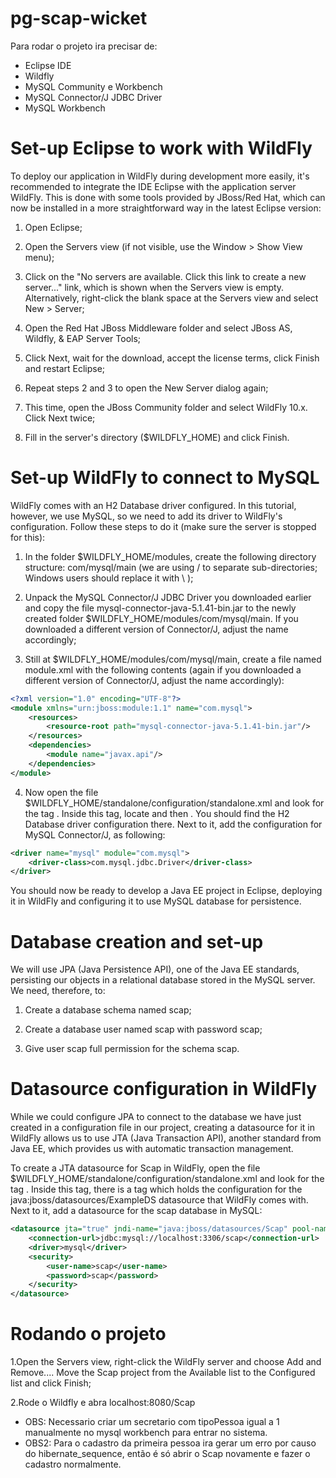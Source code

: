# pg-scap-wicket
Para rodar o projeto ira precisar de:

* Eclipse IDE
* Wildfly
* MySQL Community e Workbench 
* MySQL Connector/J JDBC Driver
* MySQL Workbench 

# Set-up Eclipse to work with WildFly
To deploy our application in WildFly during development more easily, it's recommended to integrate the IDE Eclipse with the application server WildFly. This is done with some tools provided by JBoss/Red Hat, which can now be installed in a more straightforward way in the latest Eclipse version:

1. Open Eclipse;

2. Open the Servers view (if not visible, use the Window > Show View menu);

3. Click on the "No servers are available. Click this link to create a new server..." link, which is shown when the Servers view is empty. Alternatively, right-click the blank space at the Servers view and select New > Server;

4. Open the Red Hat JBoss Middleware folder and select JBoss AS, Wildfly, & EAP Server Tools;

5. Click Next, wait for the download, accept the license terms, click Finish and restart Eclipse;

6. Repeat steps 2 and 3 to open the New Server dialog again;

7. This time, open the JBoss Community folder and select WildFly 10.x. Click Next twice;

8. Fill in the server's directory ($WILDFLY_HOME) and click Finish.

# Set-up WildFly to connect to MySQL
WildFly comes with an H2 Database driver configured. In this tutorial, however, we use MySQL, so we need to add its driver to WildFly's configuration. Follow these steps to do it (make sure the server is stopped for this):

1. In the folder $WILDFLY_HOME/modules, create the following directory structure: com/mysql/main (we are using / to separate sub-directories; Windows users should replace it with \\ );

2. Unpack the MySQL Connector/J JDBC Driver you downloaded earlier and copy the file mysql-connector-java-5.1.41-bin.jar to the newly created folder $WILDFLY_HOME/modules/com/mysql/main. If you downloaded a different version of Connector/J, adjust the name accordingly;

3. Still at $WILDFLY_HOME/modules/com/mysql/main, create a file named module.xml with the following contents (again if you downloaded a different version of Connector/J, adjust the name accordingly):

```xml
<?xml version="1.0" encoding="UTF-8"?>
<module xmlns="urn:jboss:module:1.1" name="com.mysql">
	<resources>
		<resource-root path="mysql-connector-java-5.1.41-bin.jar"/>
	</resources>
	<dependencies>
		<module name="javax.api"/>
	</dependencies>
</module>
```

4. Now open the file $WILDFLY_HOME/standalone/configuration/standalone.xml and look for the tag <subsystem xmlns="urn:jboss:domain:datasources:4.0">. Inside this tag, locate <datasources> and then <drivers>. You should find the H2 Database driver configuration there. Next to it, add the configuration for MySQL Connector/J, as following:

```xml
<driver name="mysql" module="com.mysql">
	<driver-class>com.mysql.jdbc.Driver</driver-class>
</driver>
```

You should now be ready to develop a Java EE project in Eclipse, deploying it in WildFly and configuring it to use MySQL database for persistence. 

# Database creation and set-up
We will use JPA (Java Persistence API), one of the Java EE standards, persisting our objects in a relational database stored in the MySQL server. We need, therefore, to:

1. Create a database schema named scap;

2. Create a database user named scap with password scap;

3. Give user scap full permission for the schema scap.

# Datasource configuration in WildFly
While we could configure JPA to connect to the database we have just created in a configuration file in our project, creating a datasource for it in WildFly allows us to use JTA (Java Transaction API), another standard from Java EE, which provides us with automatic transaction management.

To create a JTA datasource for Scap in WildFly, open the file $WILDFLY_HOME/standalone/configuration/standalone.xml and look for the tag <subsystem xmlns="urn:jboss:domain:datasources:4.0">. Inside this tag, there is a <datasources> tag which holds the configuration for the java:jboss/datasources/ExampleDS datasource that WildFly comes with. Next to it, add a datasource for the scap database in MySQL:
```xml
<datasource jta="true" jndi-name="java:jboss/datasources/Scap" pool-name="ScapPool" enabled="true" use-java-context="true">
    <connection-url>jdbc:mysql://localhost:3306/scap</connection-url>
    <driver>mysql</driver>
    <security>
        <user-name>scap</user-name>
        <password>scap</password>
    </security>
</datasource>
```

# Rodando o projeto
1.Open the Servers view, right-click the WildFly server and choose Add and Remove.... Move the Scap project from the Available list to the Configured list and click Finish;

2.Rode o Wildfly e abra localhost:8080/Scap

* OBS: Necessario criar um secretario com tipoPessoa igual a 1 manualmente no mysql workbench para entrar no sistema.
* OBS2: Para o cadastro da primeira pessoa ira gerar um erro por causo do hibernate_sequence, então é só abrir o Scap novamente e fazer o cadastro normalmente.

